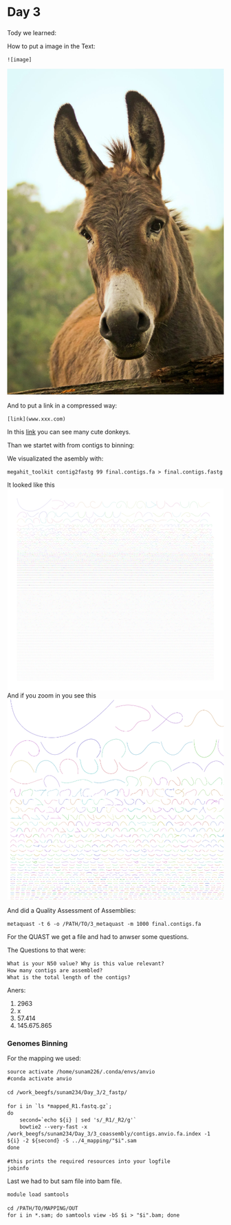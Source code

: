 # Day 3
### 

Tody we learned:

How to put a image in the Text:
```
![image]
```
![donkey](./images/licensed-image.jpeg)

And to put a link in a compressed way:
```
[link](www.xxx.com)
```

In this [link](https://www.google.com/search?q=esel&client=firefox-b-lm&source=lnms&tbm=isch&sa=X&ved=2ahUKEwiL0r3usOL8AhUyRvEDHTEdBbsQ_AUoAXoECAEQAw&biw=1920&bih=927&dpr=1) you can see many cute donkeys.

Than we startet with from contigs to binning:

We visualizated the asembly with:
```
megahit_toolkit contig2fastg 99 final.contigs.fa > final.contigs.fastg                   
```
It looked like this ![image](graph-entire.png)
 And if you zoom in you see this ![image](graph.png)

And did a Quality Assessment of Assemblies:
```
metaquast -t 6 -o /PATH/TO/3_metaquast -m 1000 final.contigs.fa
```
For the QUAST we get a file and had to anwser some questions. 

The Questions to that were:

    What is your N50 value? Why is this value relevant?
    How many contigs are assembled?
    What is the total length of the contigs?

Aners:

1. 2963
2. x
3. 57.414
4. 145.675.865

### Genomes Binning
For the mapping we used:
```
source activate /home/sunam226/.conda/envs/anvio
#conda activate anvio

cd /work_beegfs/sunam234/Day_3/2_fastp/

for i in `ls *mapped_R1.fastq.gz`;
do
    second=`echo ${i} | sed 's/_R1/_R2/g'`
    bowtie2 --very-fast -x /work_beegfs/sunam234/Day_3/3_coassembly/contigs.anvio.fa.index -1 ${i} -2 ${second} -S ../4_mapping/"$i".sam 
done

#this prints the required resources into your logfile
jobinfo
```
Last we had to but sam file into bam file.
```
module load samtools

cd /PATH/TO/MAPPING/OUT
for i in *.sam; do samtools view -bS $i > "$i".bam; done
```



